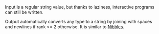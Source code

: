 Input is a regular string value, but thanks to laziness, interactive programs can still be written.

Output automatically converts any type to a string by joining with spaces and newlines if rank >= 2 otherwise. It is similar to [Nibbles](http://golfscript.com/nibbles).
